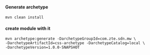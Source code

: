 #### Generate archetype
```
mvn clean install
```

#### create module with it
```
mvn archetype:generate -DarchetypeGroupId=com.zte.sdn.mw \
-DarchetypeArtifactId=css-archetype -DarchetypeCatalog=local \
-DarchetypeVersion=1.0.0-SNAPSHOT

```